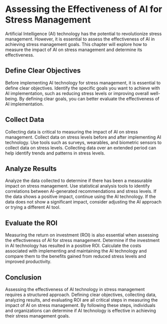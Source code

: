 Assessing the Effectiveness of AI for Stress Management
============================================================================================================

Artificial Intelligence (AI) technology has the potential to revolutionize stress management. However, it is essential to assess the effectiveness of AI in achieving stress management goals. This chapter will explore how to measure the impact of AI on stress management and determine its effectiveness.

Define Clear Objectives
-----------------------

Before implementing AI technology for stress management, it is essential to define clear objectives. Identify the specific goals you want to achieve with AI implementation, such as reducing stress levels or improving overall well-being. By defining clear goals, you can better evaluate the effectiveness of AI implementation.

Collect Data
------------

Collecting data is critical to measuring the impact of AI on stress management. Collect data on stress levels before and after implementing AI technology. Use tools such as surveys, wearables, and biometric sensors to collect data on stress levels. Collecting data over an extended period can help identify trends and patterns in stress levels.

Analyze Results
---------------

Analyze the data collected to determine if there has been a measurable impact on stress management. Use statistical analysis tools to identify correlations between AI-generated recommendations and stress levels. If the data shows a positive impact, continue using the AI technology. If the data does not show a significant impact, consider adjusting the AI approach or trying a different AI tool.

Evaluate the ROI
----------------

Measuring the return on investment (ROI) is also essential when assessing the effectiveness of AI for stress management. Determine if the investment in AI technology has resulted in a positive ROI. Calculate the costs associated with implementing and maintaining the AI technology and compare them to the benefits gained from reduced stress levels and improved productivity.

Conclusion
----------

Assessing the effectiveness of AI technology in stress management requires a structured approach. Defining clear objectives, collecting data, analyzing results, and evaluating ROI are all critical steps in measuring the impact of AI on stress management. By following these steps, individuals and organizations can determine if AI technology is effective in achieving their stress management goals.
